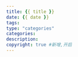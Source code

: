 ```yaml
---
title: {{ title }}
date: {{ date }}
tags:
type: "categories"
categories:
description: 
copyright: true #新增,开启
---
```

